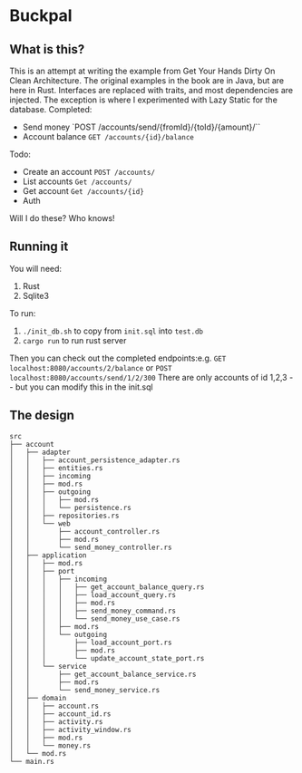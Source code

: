 # Buckpal

## What is this? 

This is an attempt at writing the example from Get Your Hands Dirty On Clean Architecture. The original examples in the book are in Java, but are here in Rust.
Interfaces are replaced with traits, and most dependencies are injected. The exception is where I experimented with Lazy Static for the database.
Completed:
- Send money `POST /accounts/send/{fromId}/{toId}/{amount}/``
- Account balance `GET /accounts/{id}/balance`

Todo: 
- Create an account `POST /accounts/`
- List accounts `Get /accounts/`
- Get account `Get /accounts/{id}`
- Auth

Will I do these? Who knows!

## Running it

You will need:
1. Rust
2. Sqlite3

To run: 
1. `./init_db.sh` to copy from `init.sql` into `test.db`
2. `cargo run` to run rust server

Then you can check out the completed endpoints:e.g. `GET localhost:8080/accounts/2/balance` or `POST localhost:8080/accounts/send/1/2/300`
There are only accounts of id 1,2,3 -- but you can modify this in the init.sql


## The design

```
src
├── account
│   ├── adapter
│   │   ├── account_persistence_adapter.rs
│   │   ├── entities.rs
│   │   ├── incoming
│   │   ├── mod.rs
│   │   ├── outgoing
│   │   │   ├── mod.rs
│   │   │   └── persistence.rs
│   │   ├── repositories.rs
│   │   └── web
│   │       ├── account_controller.rs
│   │       ├── mod.rs
│   │       └── send_money_controller.rs
│   ├── application
│   │   ├── mod.rs
│   │   ├── port
│   │   │   ├── incoming
│   │   │   │   ├── get_account_balance_query.rs
│   │   │   │   ├── load_account_query.rs
│   │   │   │   ├── mod.rs
│   │   │   │   ├── send_money_command.rs
│   │   │   │   └── send_money_use_case.rs
│   │   │   ├── mod.rs
│   │   │   └── outgoing
│   │   │       ├── load_account_port.rs
│   │   │       ├── mod.rs
│   │   │       └── update_account_state_port.rs
│   │   └── service
│   │       ├── get_account_balance_service.rs
│   │       ├── mod.rs
│   │       └── send_money_service.rs
│   ├── domain
│   │   ├── account.rs
│   │   ├── account_id.rs
│   │   ├── activity.rs
│   │   ├── activity_window.rs
│   │   ├── mod.rs
│   │   └── money.rs
│   └── mod.rs
└── main.rs
```